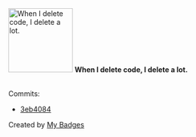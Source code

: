 <img src="https://my-badges.github.io/my-badges/mass-delete-commit.png" alt="When I delete code, I delete a lot." title="When I delete code, I delete a lot." width="128">
<strong>When I delete code, I delete a lot.</strong>
<br><br>

Commits:

- <a href="https://github.com/nanotome/art-prompt/commit/3eb40842414e9984d06910e8ee224c0319e9defd">3eb4084</a>


Created by <a href="https://github.com/my-badges/my-badges">My Badges</a>